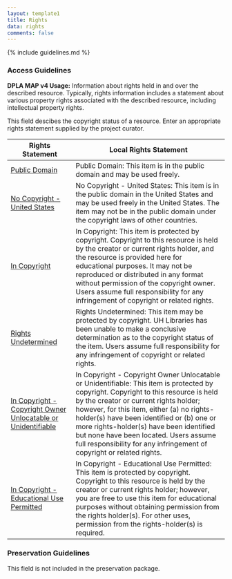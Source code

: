 ```yaml
---
layout: template1
title: Rights
data: rights
comments: false
---
```


{% include guidelines.md %}

### Access Guidelines

**DPLA MAP v4 Usage:** Information about rights held in and over the described resource. Typically, rights information includes a statement about various property rights associated with the described resource, including intellectual property rights.

This field descibes the copyright status of a resource. Enter an appropriate rights statement supplied by the project curator.

Rights Statement |     Local Rights Statement      
-----------------|---------------------------------
[Public Domain](https://creativecommons.org/publicdomain/mark/1.0/) | Public Domain: This item is in the public domain and may be used freely.
[No Copyright - United States](http://rightsstatements.org/vocab/NoC-US/1.0/) | No Copyright - United States: This item is in the public domain in the United States and may be used freely in the United States. The item may not be in the public domain under the copyright laws of other countries.
[In Copyright](http://rightsstatements.org/vocab/InC/1.0/) | In Copyright: This item is protected by copyright. Copyright to this resource is held by the creator or current rights holder, and the resource is provided here for educational purposes. It may not be reproduced or distributed in any format without permission of the copyright owner. Users assume full responsibility for any infringement of copyright or related rights.
[Rights Undetermined](http://rightsstatements.org/vocab/UND/1.0/) | Rights Undetermined: This item may be protected by copyright. UH Libraries has been unable to make a conclusive determination as to the copyright status of the item. Users assume full responsibility for any infringement of copyright or related rights.
[In Copyright - Copyright Owner Unlocatable or Unidentifiable](http://rightsstatements.org/vocab/InC-RUU/1.0/) | In Copyright - Copyright Owner Unlocatable or Unidentifiable: This item is protected by copyright. Copyright to this resource is held by the creator or current rights holder; however, for this item, either (a) no rights-holder(s) have been identified or (b) one or more rights-holder(s) have been identified but none have been located. Users assume full responsibility for any infringement of copyright or related rights.
[In Copyright - Educational Use Permitted](http://rightsstatements.org/vocab/InC-EDU/1.0/) | In Copyright - Educational Use Permitted: This item is protected by copyright. Copyright to this resource is held by the creator or current rights holder; however, you are free to use this item for educational purposes without obtaining permission from the rights holder(s). For other uses, permission from the rights-holder(s) is required.

### Preservation Guidelines

This field is not included in the preservation package.
